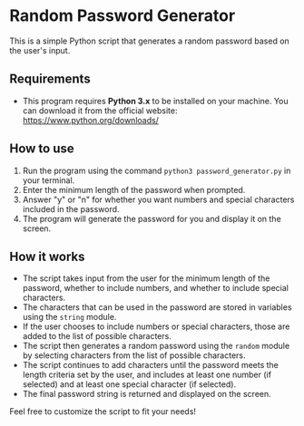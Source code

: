 # Random Password Generator

This is a simple Python script that generates a random password based on the user's input.

## Requirements

- This program requires **Python 3.x** to be installed on your machine. You can download it from the official website: https://www.python.org/downloads/

## How to use

1. Run the program using the command `python3 password_generator.py` in your terminal.
2. Enter the minimum length of the password when prompted. 
3. Answer "y" or "n" for whether you want numbers and special characters included in the password.
4. The program will generate the password for you and display it on the screen.

## How it works

- The script takes input from the user for the minimum length of the password, whether to include numbers, and whether to include special characters.
- The characters that can be used in the password are stored in variables using the `string` module.
- If the user chooses to include numbers or special characters, those are added to the list of possible characters.
- The script then generates a random password using the `random` module by selecting characters from the list of possible characters.
- The script continues to add characters until the password meets the length criteria set by the user, and includes at least one number (if selected) and at least one special character (if selected).
- The final password string is returned and displayed on the screen.

Feel free to customize the script to fit your needs!